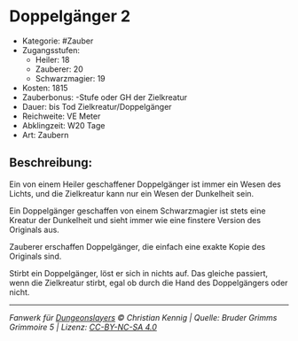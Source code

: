 # Doppelgänger 2

- Kategorie: #Zauber
- Zugangsstufen:
  - Heiler: 18
  - Zauberer: 20
  - Schwarzmagier: 19
- Kosten: 1815
- Zauberbonus: -Stufe oder GH der Zielkreatur
- Dauer: bis Tod Zielkreatur/Doppelgänger
- Reichweite: VE Meter
- Abklingzeit: W20 Tage
- Art: Zaubern

## Beschreibung:

Ein von einem Heiler geschaffener Doppelgänger ist immer ein Wesen des Lichts, und die Zielkreatur kann nur ein Wesen der Dunkelheit sein.

Ein Doppelgänger geschaffen von einem Schwarzmagier ist stets eine Kreatur der Dunkelheit und sieht immer wie eine finstere Version des Originals aus.

Zauberer erschaffen Doppelgänger, die einfach eine exakte Kopie des Originals sind.

Stirbt ein Doppelgänger, löst er sich in nichts auf. Das gleiche passiert, wenn die Zielkreatur stirbt, egal ob durch die Hand des Doppelgängers oder nicht.

---

_Fanwerk für [Dungeonslayers](https://www.dungeonslayers.net/) © Christian Kennig | Quelle: Bruder Grimms Grimmoire 5 | Lizenz: [CC-BY-NC-SA 4.0](https://creativecommons.org/licenses/by-nc-sa/4.0/deed.de)_
